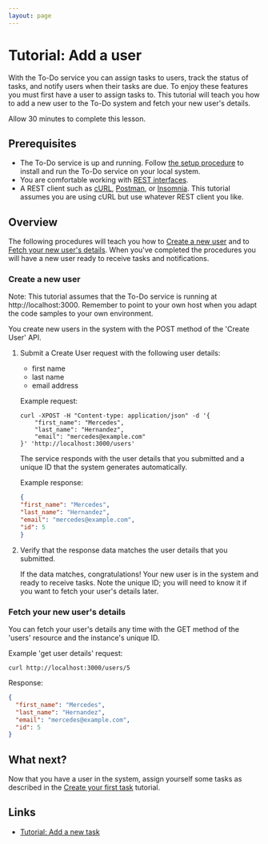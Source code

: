 ```yaml
---
layout: page
---
```


# Tutorial: Add a user

With the To-Do service you can assign tasks to users, track the status of tasks, and notify users when their tasks are due. To enjoy these features you must first have a user to assign tasks to. This tutorial will teach you how to add a new user to the To-Do system and fetch your new user's details.

Allow 30 minutes to complete this lesson.

## Prerequisites

* The To-Do service is up and running. Follow [the setup procedure](../before-you-start-a-tutorial.md) to install and run the To-Do service on your local system.
* You are comfortable working with [REST interfaces](https://restfulapi.net).
* A REST client such as [cURL](https://curl.se), [Postman](https://www.postman.com), or [Insomnia](https://insomnia.rest). This tutorial assumes you are using cURL but use whatever REST client you like.

## Overview

The following procedures will teach you how to [Create a new user](#create-a-new-user) and to [Fetch your new user's details](#fetch-your-new-users-details). When you've completed the procedures you will have a new user ready to receive tasks and notifications.

### Create a new user

Note: This tutorial assumes that the To-Do service is running at http://localhost:3000. Remember to point to your own host when you adapt the code samples to your own environment.

You create new users in the system with the POST method of the 'Create User' API.

1. Submit a Create User request with the following user details:

    * first name
    * last name
    * email address

    Example request:

    ```shell
    curl -XPOST -H "Content-type: application/json" -d '{
        "first_name": "Mercedes",
        "last_name": "Hernandez",
        "email": "mercedes@example.com"
    }' 'http://localhost:3000/users'
    ```

    The service responds with the user details that you submitted and a unique ID that the system generates automatically.

    Example response:

    ```json
    {
    "first_name": "Mercedes",
    "last_name": "Hernandez",
    "email": "mercedes@example.com",
    "id": 5
    }
    ```

1. Verify that the response data matches the user details that you submitted.

    If the data matches, congratulations! Your new user is in the system and ready to receive tasks. Note the unique ID; you will need to know it if you want to fetch your user's details later.

### Fetch your new user's details

You can fetch your user's details any time with the GET method of the 'users' resource and the instance's unique ID.

Example 'get user details' request:

```shell
curl http://localhost:3000/users/5
```

Response:

```json
{
  "first_name": "Mercedes",
  "last_name": "Hernandez",
  "email": "mercedes@example.com",
  "id": 5
}
```

## What next?

Now that you have a user in the system, assign yourself some tasks as described in the [Create your first task](create_first_task_CT.md) tutorial.

## Links

* [Tutorial: Add a new task](add-a-new-task.md)
